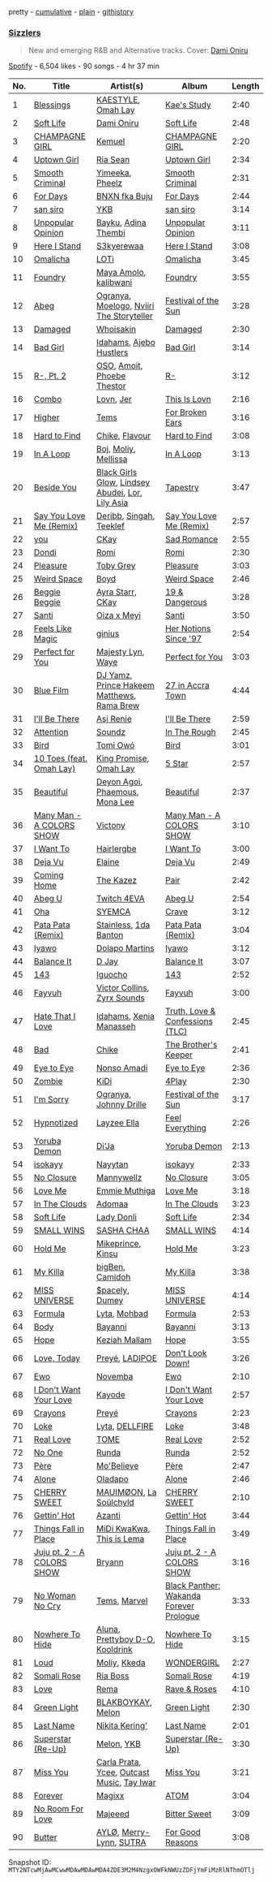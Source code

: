 pretty - [cumulative](/playlists/cumulative/37i9dQZF1DWUUBD5WCN49h.md) - [plain](/playlists/plain/37i9dQZF1DWUUBD5WCN49h) - [githistory](https://github.githistory.xyz/mackorone/spotify-playlist-archive/blob/main/playlists/plain/37i9dQZF1DWUUBD5WCN49h)

### [Sizzlers ](https://open.spotify.com/playlist/37i9dQZF1DWUUBD5WCN49h)

> New and emerging R&B and Alternative tracks\. Cover: <a href="https://open.spotify.com/artist/0WwZMQoxKjgOOicFhd08yx?si=OUWYxk0ySGe5m\_n13WKeQA"> Dami Oniru</a>

[Spotify](https://open.spotify.com/user/spotify) - 6,504 likes - 90 songs - 4 hr 37 min

| No. | Title | Artist(s) | Album | Length |
|---|---|---|---|---|
| 1 | [Blessings](https://open.spotify.com/track/0U7ZICZtRhWB3oSMdtulDL) | [KAESTYLE](https://open.spotify.com/artist/0o4t6y0LBJWs76vvuuzg50), [Omah Lay](https://open.spotify.com/artist/5yOvAmpIR7hVxiS6Ls5DPO) | [Kae's Study](https://open.spotify.com/album/3zvBH4f8pSkOgOfkn6fHVV) | 2:40 |
| 2 | [Soft Life](https://open.spotify.com/track/1D4hpAqcDvnWI7AizCRpcL) | [Dami Oniru](https://open.spotify.com/artist/0WwZMQoxKjgOOicFhd08yx) | [Soft Life](https://open.spotify.com/album/4SMEuZNsSLvJoebKfQYycJ) | 2:48 |
| 3 | [CHAMPAGNE GIRL](https://open.spotify.com/track/478cS3LW0O2VL1vW0kYMKd) | [Kemuel](https://open.spotify.com/artist/0ixmjHuzMTxPyps7w28tnH) | [CHAMPAGNE GIRL](https://open.spotify.com/album/5C7Txmzu3t6zVrpoEhLA4S) | 2:20 |
| 4 | [Uptown Girl](https://open.spotify.com/track/6Dcg4JEZgSS4YOeSpu4S76) | [Ria Sean](https://open.spotify.com/artist/41fhfR098MSw8CTCFcr1od) | [Uptown Girl](https://open.spotify.com/album/6Z7llQEJK2H6PRxK5gOIYs) | 2:34 |
| 5 | [Smooth Criminal](https://open.spotify.com/track/4hVnFwqGpRQJexdLoNwCFn) | [Yimeeka](https://open.spotify.com/artist/0yGRgPiwbWQcQsMf7H7DmK), [Pheelz](https://open.spotify.com/artist/5Jv1MsZBh0sqokFq7pU8Xg) | [Smooth Criminal](https://open.spotify.com/album/6xe7n9n6eqrZprj2d8QGNE) | 2:31 |
| 6 | [For Days](https://open.spotify.com/track/7sSpKoxxtecQry1wxVmpIz) | [BNXN fka Buju](https://open.spotify.com/artist/3zaDigUwjHvjOkSn0NDf9x) | [For Days](https://open.spotify.com/album/0B2ciZrwX6zv2ADSniu4i2) | 2:44 |
| 7 | [san siro](https://open.spotify.com/track/59PSEuGHBGLvgZGXC4wpvG) | [YKB](https://open.spotify.com/artist/2f8rjDwhSy9IDL6sB6BEEE) | [san siro](https://open.spotify.com/album/5wlpYMbCXl8pBQu6mx5xQD) | 3:14 |
| 8 | [Unpopular Opinion](https://open.spotify.com/track/2VMgrVGZQIomFhkzCpk7aY) | [Bayku](https://open.spotify.com/artist/30Eo3UG8VwGf7b5h60qOlK), [Adina Thembi](https://open.spotify.com/artist/7ujlMMbxQ1lbbBNpYyAU6d) | [Unpopular Opinion](https://open.spotify.com/album/6aGobIl5NY5CGDfxi0Q0jK) | 3:11 |
| 9 | [Here I Stand](https://open.spotify.com/track/6p5SGpqNHHX9r2RcSpGax4) | [S3kyerewaa](https://open.spotify.com/artist/11hUTgOvMopsRpP3JzXsub) | [Here I Stand](https://open.spotify.com/album/0SMjKGc2Hq9NpmmZK3aqaR) | 3:08 |
| 10 | [Omalicha](https://open.spotify.com/track/5f8X74uHDBh0eFOL7g4CWt) | [LOTi](https://open.spotify.com/artist/0urGBe1Pism9xlVVwOmExn) | [Omalicha](https://open.spotify.com/album/6SlEjoDoVojyRAkQuZhTxJ) | 3:45 |
| 11 | [Foundry](https://open.spotify.com/track/78zh684ScfBN6hLG7J5qj5) | [Maya Amolo](https://open.spotify.com/artist/6e6TdjEmxMCM5CFNrEfX3H), [kalibwani](https://open.spotify.com/artist/6x5ayc2nUnF0bySx8ipDUk) | [Foundry](https://open.spotify.com/album/6oCN5GB1aumgfg8Y03feYe) | 3:55 |
| 12 | [Abeg](https://open.spotify.com/track/0WbdFDTdIbfQdIyZEcXEqH) | [Ogranya](https://open.spotify.com/artist/2Y4GWlZVnj2QoLJb5r85of), [Moelogo](https://open.spotify.com/artist/6mctsJBrfcWvWH7S8h716D), [Nviiri The Storyteller](https://open.spotify.com/artist/7xPDTxQrpZPvvI0LzuO73p) | [Festival of the Sun](https://open.spotify.com/album/4KBAvXtsBubhWTTdKy9lfD) | 3:28 |
| 13 | [Damaged](https://open.spotify.com/track/54wYnj7FIU0JFIhy0gYZSH) | [Whoisakin](https://open.spotify.com/artist/6ZbeHoJ4RZnyjkHfIWS6Wp) | [Damaged](https://open.spotify.com/album/3c91kFCZ0kjdcnofzgqxj2) | 2:30 |
| 14 | [Bad Girl](https://open.spotify.com/track/6nF87DDkdHKIIOM5Qu4SoL) | [Idahams](https://open.spotify.com/artist/6jPVueiSr0OHgVetuTuv5O), [Ajebo Hustlers](https://open.spotify.com/artist/7oVwzvvrXEC8LbXhaNjTi4) | [Bad Girl](https://open.spotify.com/album/77zGPXkrQ8NnXLMPtWYtnM) | 3:14 |
| 15 | [R\-, Pt\. 2](https://open.spotify.com/track/0PjiYBQk9Q96ZKGWedkvbW) | [OSO](https://open.spotify.com/artist/62fPxmuEy5IX40T8omAeB2), [Amoit](https://open.spotify.com/artist/1EO9IOTaipIYiA0K8AnBuA), [Phoebe Thestor](https://open.spotify.com/artist/14Pns33TGKYoRZlxi2sN1I) | [R\-](https://open.spotify.com/album/1agqNObDp49ordF3HmYAqw) | 3:12 |
| 16 | [Combo](https://open.spotify.com/track/4ZxIvn68usPSQi8qGUmiey) | [Lovn](https://open.spotify.com/artist/7yzmckMWwaSZdJQC5QZ7ws), [Jer](https://open.spotify.com/artist/0xMMzZfYoteEUM0vnJLjgt) | [This Is Lovn](https://open.spotify.com/album/3rBhsljGGbsFt2Z5W7x6Yj) | 2:16 |
| 17 | [Higher](https://open.spotify.com/track/2QdSb68BzZGMgCbsrFmSLc) | [Tems](https://open.spotify.com/artist/687cZJR45JO7jhk1LHIbgq) | [For Broken Ears](https://open.spotify.com/album/2sU8ByeYc5BOBFNDr58CGV) | 3:16 |
| 18 | [Hard to Find](https://open.spotify.com/track/2DEfBwqL5U7OP3UFKQJ0cq) | [Chike](https://open.spotify.com/artist/6zK1M4TcabpLQMNmmG2P0Q), [Flavour](https://open.spotify.com/artist/0oKNR4ahj1CPnK2kQmbOfo) | [Hard to Find](https://open.spotify.com/album/5OgLCYPqsqVdwlGEijUEpQ) | 3:08 |
| 19 | [In A Loop](https://open.spotify.com/track/1fwPHJhjIKSqOnbXVSEoF2) | [Boj](https://open.spotify.com/artist/4qYpTEJThZ8FC8KzyFrSWW), [Moliy](https://open.spotify.com/artist/2hVWBpjLW4Q7fboYz2pVYK), [Mellissa](https://open.spotify.com/artist/30OlnKlh10yCfIuAWBmBkW) | [In A Loop](https://open.spotify.com/album/4RNLtG8d1fQp2yUTiVBS9a) | 3:13 |
| 20 | [Beside You](https://open.spotify.com/track/2yyi0FijxXpUqNoO7Q6m8j) | [Black Girls Glow](https://open.spotify.com/artist/2rzelYNts2hxyccqXrIESK), [Lindsey Abudei](https://open.spotify.com/artist/4Q6rN4TEmcx96jFxAoQoLg), [Lor](https://open.spotify.com/artist/0qB2kln0DEhQW99YeSgVPK), [Lily Asia](https://open.spotify.com/artist/5UzCUtrwz4xfsQYoA9toYu) | [Tapestry](https://open.spotify.com/album/3bP6xutBMEXvmVbecXNF6u) | 3:47 |
| 21 | [Say You Love Me \(Remix\)](https://open.spotify.com/track/1Bj6WRSHoDN00UMqdCn1Yq) | [Deribb](https://open.spotify.com/artist/0jD0caYgYpVXcYcV6dbuj4), [Singah](https://open.spotify.com/artist/42B7kT9OrmQyjYb2jYGFHe), [Teeklef](https://open.spotify.com/artist/67jX2jOOMD68Pn0d49TxnJ) | [Say You Love Me \(Remix\)](https://open.spotify.com/album/6E7dFfCB9s1gsWAt3Wt2QO) | 2:57 |
| 22 | [you](https://open.spotify.com/track/4yEBIww3wVoiT7A5v9kQj1) | [CKay](https://open.spotify.com/artist/048LktY5zMnakWq7PTtFrz) | [Sad Romance](https://open.spotify.com/album/3ACXMteQNTrTws6UWTtEgo) | 2:55 |
| 23 | [Dondi](https://open.spotify.com/track/06g9YpLkAyq0ttNa7hgJLl) | [Romi](https://open.spotify.com/artist/5kZWwJkGR6YrQt0xh3W3Vo) | [Romi](https://open.spotify.com/album/7jGfsjRjvCylFn25edyCRK) | 2:30 |
| 24 | [Pleasure](https://open.spotify.com/track/6INtRY5ec8tZ0DWkjHurfw) | [Toby Grey](https://open.spotify.com/artist/7eJwlZzlct7anXWaMKT3ww) | [Pleasure](https://open.spotify.com/album/3muAl354ZsR01jO4Gsi22W) | 3:03 |
| 25 | [Weird Space](https://open.spotify.com/track/0ZahurG13submevaayPoLL) | [Boyd](https://open.spotify.com/artist/0cNLx90Z8YDY4hPxLrHESJ) | [Weird Space](https://open.spotify.com/album/3OoNywIFSlXdYHDwANiVHk) | 2:46 |
| 26 | [Beggie Beggie](https://open.spotify.com/track/6zublRIkZocboXucqc8hgB) | [Ayra Starr](https://open.spotify.com/artist/3ZpEKRjHaHANcpk10u6Ntq), [CKay](https://open.spotify.com/artist/048LktY5zMnakWq7PTtFrz) | [19 & Dangerous](https://open.spotify.com/album/0AjdvP8p42lwSzmN0PpwJv) | 3:28 |
| 27 | [Santi](https://open.spotify.com/track/2UfaE5AvQQHL2CkHeyM74O) | [Oiza x Meyi](https://open.spotify.com/artist/06HXi3s2lqAmgpEeOstUTQ) | [Santi](https://open.spotify.com/album/45qYrEUMR65J6PDoh6G8fQ) | 3:50 |
| 28 | [Feels Like Magic](https://open.spotify.com/track/6hE9eQNiZDdbHpaxPcSqjD) | [ginius](https://open.spotify.com/artist/1mLnlcLJuK1VpACCwhuciw) | [Her Notions Since '97](https://open.spotify.com/album/6O0LMIl1QM7YBe4UP9Ofyw) | 2:54 |
| 29 | [Perfect for You](https://open.spotify.com/track/0eT2eNReYnqqwmBpnNkLV8) | [Majesty Lyn](https://open.spotify.com/artist/5ZETERIwOXfWYCBljWg3Hk), [Waye](https://open.spotify.com/artist/4xB0OZoxh4Kv0dbn4YDT4v) | [Perfect for You](https://open.spotify.com/album/52q1z24xP20oeiQWUR1Cav) | 3:03 |
| 30 | [Blue Film](https://open.spotify.com/track/2hyzt7X3NUy8cEnIqJqA0C) | [DJ Yamz](https://open.spotify.com/artist/7r7jLkop1QhNvbiD9iWG5D), [Prince Hakeem Matthews](https://open.spotify.com/artist/3VR8K8yMdHiA5lmKKMSCCt), [Rama Brew](https://open.spotify.com/artist/21UP1AGVLvaDd2bNaHnpRf) | [27 in Accra Town](https://open.spotify.com/album/45b0DqkIiLicB6YcNHea52) | 4:44 |
| 31 | [I'll Be There](https://open.spotify.com/track/4b8ae3a3l1vfpEumO8ijcS) | [Asi Renie](https://open.spotify.com/artist/6LN0wKo0KuF6TBgwn0hvja) | [I'll Be There](https://open.spotify.com/album/62vCC7b3Jgv7gc1gKnQ1ci) | 2:59 |
| 32 | [Attention](https://open.spotify.com/track/1VxjsBmtDT2Vmhr6YpW9G2) | [Soundz](https://open.spotify.com/artist/6xjZjxAxA1nxvIBPbOpAa0) | [In The Rough](https://open.spotify.com/album/7kUONXoXGQCZg93xSJph4x) | 2:45 |
| 33 | [Bird](https://open.spotify.com/track/014HTC0i178dC8vOoYuUqA) | [Tomi Owó](https://open.spotify.com/artist/21EqvfrgEecTOZtKffQ82k) | [Bird](https://open.spotify.com/album/7iIbb8X14YRGEJMH1Ff8uK) | 3:01 |
| 34 | [10 Toes \(feat\. Omah Lay\)](https://open.spotify.com/track/7JVUJLsVXysVpSWChbnz9I) | [King Promise](https://open.spotify.com/artist/4tIKaxUmpXzshok2yCnwdf), [Omah Lay](https://open.spotify.com/artist/5yOvAmpIR7hVxiS6Ls5DPO) | [5 Star](https://open.spotify.com/album/32Ls6JAwVZTbiRIyZ2H0lt) | 2:57 |
| 35 | [Beautiful](https://open.spotify.com/track/0BO57WBcIJXNgGI4X4nMxp) | [Deyon Agoi](https://open.spotify.com/artist/7eJtF350ch6EJsxAo8uZJT), [Phaemous](https://open.spotify.com/artist/24teR3vPUTk7Le0KjxpSwQ), [Mona Lee](https://open.spotify.com/artist/31SwU8B82fHBnE0CGNxKSx) | [Beautiful](https://open.spotify.com/album/2pvpi4OiBdrFqAzhWmL4s1) | 2:37 |
| 36 | [Many Man \- A COLORS SHOW](https://open.spotify.com/track/4nwtkUjULEbhp5VJItUWbV) | [Victony](https://open.spotify.com/artist/1E5hfn5BduN2nnoZCJmUVG) | [Many Man \- A COLORS SHOW](https://open.spotify.com/album/7j3undJfNrbm3uOboIvpNI) | 3:10 |
| 37 | [I Want To](https://open.spotify.com/track/2bdOTedTdlAmv78Ed10A6l) | [Hairlergbe](https://open.spotify.com/artist/409iLYAmXo8LPoXTW4CQa5) | [I Want To](https://open.spotify.com/album/5uDPaLBvxk6V7ukHLczGcP) | 3:00 |
| 38 | [Deja Vu](https://open.spotify.com/track/79df3H3WrJheCyH6b6ofYJ) | [Elaine](https://open.spotify.com/artist/5ZkuGe2wkDbeL8JmmhvMOx) | [Deja Vu](https://open.spotify.com/album/2ouodKGDJpiydGV62UyCEc) | 2:49 |
| 39 | [Coming Home](https://open.spotify.com/track/34qs8nKZqP6Mk6GCTTgZx2) | [The Kazez](https://open.spotify.com/artist/64LWPt0A50JOTxHxurU5tN) | [Pair](https://open.spotify.com/album/6M5LBR9GDMFIF3a7ptUJP5) | 2:42 |
| 40 | [Abeg U](https://open.spotify.com/track/4WFFWMFIsEqX3SeIkftUp2) | [Twitch 4EVA](https://open.spotify.com/artist/1U9hi0kw9OcJiw7xvwE6go) | [Abeg U](https://open.spotify.com/album/672qLgUzgkxADMTp0ZWlaP) | 2:54 |
| 41 | [Oha](https://open.spotify.com/track/2PZlJEj06ZZZAe13OdHM22) | [SYEMCA](https://open.spotify.com/artist/7qsm8Kz0oIz1gu492D5WJa) | [Crave](https://open.spotify.com/album/15OKHri5NUgFB11KpzmfW3) | 3:12 |
| 42 | [Pata Pata \(Remix\)](https://open.spotify.com/track/0UeFuD5wYxDx5hXuLxKcwp) | [Stainless](https://open.spotify.com/artist/5Y6MOzpao9KN6cjk0tUlmT), [1da Banton](https://open.spotify.com/artist/6dlzQ6fiPna40trq1Ek6cb) | [Pata Pata \(Remix\)](https://open.spotify.com/album/7jhzt3S0DnHb6E4uSqCOe0) | 3:04 |
| 43 | [Iyawo](https://open.spotify.com/track/3NWezymOetNeOSvNbseYP5) | [Dolapo Martins](https://open.spotify.com/artist/4I7iWiZjm7vAJvePf3iRQT) | [Iyawo](https://open.spotify.com/album/4WDJcN86No1uvndKdAAEaa) | 3:12 |
| 44 | [Balance It](https://open.spotify.com/track/5Wx88Xpkw3jipuWmfpa1JA) | [D Jay](https://open.spotify.com/artist/1DETxFJht1YtCqi6EpmDxs) | [Balance It](https://open.spotify.com/album/19H3D6ShaQ0aYDu3UAsijY) | 3:07 |
| 45 | [143](https://open.spotify.com/track/4TbphKYktZwuZyJ28PBC01) | [Iguocho](https://open.spotify.com/artist/7DrFOyOldSkiBk24TE2kcH) | [143](https://open.spotify.com/album/6jOa2qEeQcaR81max3uP2H) | 2:52 |
| 46 | [Fayvuh](https://open.spotify.com/track/1ru09kaqYqc6E6R60vzbpL) | [Victor Collins](https://open.spotify.com/artist/2cx2q93TdyDvgatIURJOAH), [Zyrx Sounds](https://open.spotify.com/artist/3uCdVvSdtUXzppPVXDQYSw) | [Fayvuh](https://open.spotify.com/album/4ArZsOCUcZYOXD49dIUdQO) | 3:00 |
| 47 | [Hate That I Love](https://open.spotify.com/track/2mYrLsa22EXcfhGzhB4Wvu) | [Idahams](https://open.spotify.com/artist/6jPVueiSr0OHgVetuTuv5O), [Xenia Manasseh](https://open.spotify.com/artist/2J4IvVbi2h1wB2A0p5kd86) | [Truth, Love & Confessions \(TLC\)](https://open.spotify.com/album/2nOd8tXJrNXIFw96EqwLb5) | 2:45 |
| 48 | [Bad](https://open.spotify.com/track/07NtuuBsiXyeUjMGceBKao) | [Chike](https://open.spotify.com/artist/6zK1M4TcabpLQMNmmG2P0Q) | [The Brother's Keeper](https://open.spotify.com/album/0g7K5tuXiGzf5K6umuzCRX) | 2:41 |
| 49 | [Eye to Eye](https://open.spotify.com/track/6la2yQPbuFKD6I1vEaS2bz) | [Nonso Amadi](https://open.spotify.com/artist/6pOz4M7D8ENqfLSFvciEuV) | [Eye to Eye](https://open.spotify.com/album/2lqCLCQj0prUEwqEDxRKIy) | 2:36 |
| 50 | [Zombie](https://open.spotify.com/track/7eCBkV136O7Fw0ZUo3k1FH) | [KiDi](https://open.spotify.com/artist/14PimM6ohO2gYftuwTam9V) | [4Play](https://open.spotify.com/album/6wpzlNHeY8sffFCEOBR7ep) | 2:30 |
| 51 | [I'm Sorry](https://open.spotify.com/track/3wFPcby1G24MrJdfY18rqi) | [Ogranya](https://open.spotify.com/artist/2Y4GWlZVnj2QoLJb5r85of), [Johnny Drille](https://open.spotify.com/artist/4f8vvLN5Rt3WszqOqVR9e9) | [Festival of the Sun](https://open.spotify.com/album/4KBAvXtsBubhWTTdKy9lfD) | 3:17 |
| 52 | [Hypnotized](https://open.spotify.com/track/33a48upmr4xnlU6FPPSPPs) | [Layzee Ella](https://open.spotify.com/artist/5pvPu7OzfK3aKQaqKaEP4u) | [Feel Everything](https://open.spotify.com/album/2u68w7gKwmk7doL3JIhLif) | 2:26 |
| 53 | [Yoruba Demon](https://open.spotify.com/track/24XUKCOaMqHJbVm350wGDD) | [Di'Ja](https://open.spotify.com/artist/6NPhzQsQKDigbNjJInGdCd) | [Yoruba Demon](https://open.spotify.com/album/4hJAQ68RUNCu6pb3mrWYc0) | 2:13 |
| 54 | [isokayy](https://open.spotify.com/track/4KllMRS8PusIOli57We3Ro) | [Nayytan](https://open.spotify.com/artist/47490MMNgWEGtEQWlgEp32) | [isokayy](https://open.spotify.com/album/5hqQNQaXt1bGp9UTbBkabi) | 2:33 |
| 55 | [No Closure](https://open.spotify.com/track/4d8eyF77ZplwhOSj1rqink) | [Mannywellz](https://open.spotify.com/artist/3fP3g1UvspOUHoeT4QUoLL) | [No Closure](https://open.spotify.com/album/00zNoLWUcrXKUnstmShe6q) | 3:05 |
| 56 | [Love Me](https://open.spotify.com/track/5OG3fwH8vjE3pU6FwFVI5x) | [Emmie Muthiga](https://open.spotify.com/artist/3C7QGmFonaPwN5s7loihkR) | [Love Me](https://open.spotify.com/album/4NSFkhmvAQIaXL9f1Qw57e) | 3:18 |
| 57 | [In The Clouds](https://open.spotify.com/track/4CIOeAaG7HTGFL2OZjbB9k) | [Adomaa](https://open.spotify.com/artist/4D29Hq7QjKomhnDDvyb99e) | [In The Clouds](https://open.spotify.com/album/79eYcHk7WngNWEIAP68pmn) | 3:23 |
| 58 | [Soft Life](https://open.spotify.com/track/6hmNM4b5zHtuJAx6u6DCwe) | [Lady Donli](https://open.spotify.com/artist/5joHzVrVQzu41KFBlZQDvG) | [Soft Life](https://open.spotify.com/album/6nCucOPAL5ANvo0fGAJ6KG) | 2:34 |
| 59 | [SMALL WINS](https://open.spotify.com/track/6B6Sqo3ipPs4bpvCb9ZsJc) | [SASHA CHAA](https://open.spotify.com/artist/5Uhc9u418MjnapB9RqTZir) | [SMALL WINS](https://open.spotify.com/album/2fCDdDPpepMIAtMPw1926c) | 4:14 |
| 60 | [Hold Me](https://open.spotify.com/track/1MLhmKjFXimItwYu16PUeE) | [Mikeprince](https://open.spotify.com/artist/1Th4VZ8M5qpSQUoy8Hnus1), [Kinsu](https://open.spotify.com/artist/0ZH0SbRhX3D2vaRGvTU3Rh) | [Hold Me](https://open.spotify.com/album/0BYsVu2QhlXFGq99xlviVt) | 3:23 |
| 61 | [My Killa](https://open.spotify.com/track/1jVC75rTnFC0yhLMIAw16B) | [bigBen](https://open.spotify.com/artist/2x57mfICKFd8AN4TlqatMb), [Camidoh](https://open.spotify.com/artist/6Z9Xe5mjocmPOhz2TLNrAi) | [My Killa](https://open.spotify.com/album/3rVixIqBYu1raZ9dobQvm7) | 3:38 |
| 62 | [MISS UNIVERSE](https://open.spotify.com/track/6rOY9kHJxwJCNMqsqd2LUO) | [$pacely](https://open.spotify.com/artist/4V5Mu31gXSzN4xbP2pOVO1), [Dumey](https://open.spotify.com/artist/0OEKjS8wv0c1cdc9ogqjFz) | [MISS UNIVERSE](https://open.spotify.com/album/2F4eqhwtKRJtq4B8slZoTO) | 4:14 |
| 63 | [Formula](https://open.spotify.com/track/0ALMUzYqM0gQOKpj1G29CR) | [Lyta](https://open.spotify.com/artist/5Vok15YfAjyyCbUg5YBRGE), [Mohbad](https://open.spotify.com/artist/0a8YNI8VHVPYKIPvCiJDxa) | [Formula](https://open.spotify.com/album/3BpxVtjRCsv1sTaZBInyHB) | 2:53 |
| 64 | [Body](https://open.spotify.com/track/27YwMCIG7Rx9czTR625Wfz) | [Bayanni](https://open.spotify.com/artist/6FbCERtE2CKqEWihHMYjcG) | [Bayanni](https://open.spotify.com/album/0XIgw74GKfTD6MCOHzhovL) | 3:13 |
| 65 | [Hope](https://open.spotify.com/track/6pm2JIQTljsJXOm0eSQxib) | [Keziah Mallam](https://open.spotify.com/artist/4mzTknGC25KKZ5zq8vSxAs) | [Hope](https://open.spotify.com/album/2daciEhNwCAn5tXKLy6bfO) | 3:55 |
| 66 | [Love, Today](https://open.spotify.com/track/1LoCwW6zCCmuLxDU8p06Q8) | [Preyé](https://open.spotify.com/artist/6dbTmlL5brq9B2fkUj2MQD), [LADIPOE](https://open.spotify.com/artist/379IT6Szv0zgnw4xrdu4mu) | [Don't Look Down!](https://open.spotify.com/album/6DEAfTTihu0p1nNkti8Bn0) | 3:26 |
| 67 | [Ewo](https://open.spotify.com/track/1CPLcO7cOcDTiaZwbgDki3) | [Novemba](https://open.spotify.com/artist/2Eiiy3N1dxC8elC8kIkoHJ) | [Ewo](https://open.spotify.com/album/07XcKzfvoTjpY8bslfmW2K) | 2:10 |
| 68 | [I Don't Want Your Love](https://open.spotify.com/track/6Q9EnACrkMAYe8vY8dg9HL) | [Kayode](https://open.spotify.com/artist/2m9oQENA478WyWswPjnxyr) | [I Don't Want Your Love](https://open.spotify.com/album/1VPQ1shDNq1OfSPfjLlLlP) | 2:57 |
| 69 | [Crayons](https://open.spotify.com/track/3o5ImZ1yj1FoV4nkuAsbe1) | [Preyé](https://open.spotify.com/artist/6dbTmlL5brq9B2fkUj2MQD) | [Crayons](https://open.spotify.com/album/6HZYUn33trHEZ78tFsFnCS) | 2:23 |
| 70 | [Loke](https://open.spotify.com/track/1apR6WcaNHQWq8a6pa8SIx) | [Lyta](https://open.spotify.com/artist/5Vok15YfAjyyCbUg5YBRGE), [DELLFIRE](https://open.spotify.com/artist/5m7IITJVbhoq5Yl5JWXkpu) | [Loke](https://open.spotify.com/album/4m7EBwoAEN19Ncyi8t1kOt) | 3:48 |
| 71 | [Real Love](https://open.spotify.com/track/1cM0KjvbAjvSOZakmOK2NA) | [TOME](https://open.spotify.com/artist/2aRiWRO2A7xUI2sqZyJJmX) | [Real Love](https://open.spotify.com/album/12flURqPmncSp4H3RgI71k) | 2:52 |
| 72 | [No One](https://open.spotify.com/track/6fdZJopyom99Ok7TAHVGDi) | [Runda](https://open.spotify.com/artist/1ECPisHdyXxJzBSPaHCk0x) | [Runda](https://open.spotify.com/album/1m6ooBo2YrOqpiheYPviP9) | 2:52 |
| 73 | [Père](https://open.spotify.com/track/4yRZ3SAszB7vbemF24sZgM) | [Mo'Believe](https://open.spotify.com/artist/2JZT6fRSlCQFOnSvkwJ8PW) | [Père](https://open.spotify.com/album/4dgdV8g7x1fAhCO4Iax0yo) | 2:47 |
| 74 | [Alone](https://open.spotify.com/track/4NAEUOMQAGzQ5qO7pzZSjn) | [Oladapo](https://open.spotify.com/artist/6HAro8NBhDtn8csZDPEBuB) | [Alone](https://open.spotify.com/album/174mHmspreZdu8DOUGwFHg) | 2:46 |
| 75 | [CHERRY SWEET](https://open.spotify.com/track/1B3h5EIwLDMtubHLu3edCM) | [MAUIMØON](https://open.spotify.com/artist/6YrLXeCHt4gjrGx6cLCd4b), [La Soülchyld](https://open.spotify.com/artist/22kR1CajfNQ3ZmPcjKATyV) | [CHERRY SWEET](https://open.spotify.com/album/1iu9wqIVEQ2cm20mO6DmvG) | 2:10 |
| 76 | [Gettin' Hot](https://open.spotify.com/track/0IEaZK2lHVRaTBiyqQaaUQ) | [Azanti](https://open.spotify.com/artist/72JYdP98St11Hga6yN2PGl) | [Gettin' Hot](https://open.spotify.com/album/0otN5Uk42fJzAtyMmPrLc0) | 3:44 |
| 77 | [Things Fall in Place](https://open.spotify.com/track/4RT366Y6r8XCbPUfAz0MpA) | [MiDi KwaKwa](https://open.spotify.com/artist/2JHku4gYXdo24MfdETrc3D), [This is Lema](https://open.spotify.com/artist/6xukNNXDc47oIMHVZR5SQv) | [Things Fall in Place](https://open.spotify.com/album/2IyQg1ciZnyD6LMoYOea8Q) | 3:49 |
| 78 | [Juju pt\. 2 \- A COLORS SHOW](https://open.spotify.com/track/1x9jw0pdfbtYXRrdgYCc8O) | [Bryann](https://open.spotify.com/artist/1S7tYUIXPaaRJSFhXSJn19) | [Juju pt\. 2 \- A COLORS SHOW](https://open.spotify.com/album/5ZKCrQepwUk3p4w0TqdeyI) | 3:16 |
| 79 | [No Woman No Cry](https://open.spotify.com/track/6jo1FMdBzPKofW4iPIdQkR) | [Tems](https://open.spotify.com/artist/687cZJR45JO7jhk1LHIbgq), [Marvel](https://open.spotify.com/artist/3JKb5kVdAbFREFnHtwhBKa) | [Black Panther: Wakanda Forever Prologue](https://open.spotify.com/album/5O6YjrVzzeXStO3YJZuXaM) | 3:33 |
| 80 | [Nowhere To Hide](https://open.spotify.com/track/6GnIaawrUwU0Agm7BM1wFu) | [Aluna](https://open.spotify.com/artist/5ITI6SEoUZMIXXkzCfr4oE), [Prettyboy D\-O](https://open.spotify.com/artist/76qtJqxLY1aXEPHxAJui7y), [Kooldrink](https://open.spotify.com/artist/1XQiB7Gp309l4aHhzgGIlY) | [Nowhere To Hide](https://open.spotify.com/album/2wRqnd7i4JjVkvqypSCIeH) | 3:15 |
| 81 | [Loud](https://open.spotify.com/track/7ti7kLqyFSubl97L5jqKQi) | [Moliy](https://open.spotify.com/artist/2hVWBpjLW4Q7fboYz2pVYK), [Kkeda](https://open.spotify.com/artist/0seIm2Vmyh7V7oqRX2uZtC) | [WONDERGIRL](https://open.spotify.com/album/4Dr0okleRrumtnKtuWkD5a) | 2:27 |
| 82 | [Somali Rose](https://open.spotify.com/track/51ZoO8zHtauv6VJvszPdM0) | [Ria Boss](https://open.spotify.com/artist/4RVL6ckos0QWCCz9dTFb5q) | [Somali Rose](https://open.spotify.com/album/5oveeChuYpFJLYUCpHK4Lu) | 4:19 |
| 83 | [Love](https://open.spotify.com/track/08r8dLobzYIZLrlKlf5zzI) | [Rema](https://open.spotify.com/artist/46pWGuE3dSwY3bMMXGBvVS) | [Rave & Roses](https://open.spotify.com/album/0xrTH9uvOL1BoFAOR61zTG) | 4:10 |
| 84 | [Green Light](https://open.spotify.com/track/4EiA4H6z3DJ7fkvxmvgHk6) | [BLAKBOYKAY](https://open.spotify.com/artist/0bf9exCyt4DiZQ3vszlc0b), [Melon](https://open.spotify.com/artist/1nMR9WBk7bWLnAqz5MoVGs) | [Green Light](https://open.spotify.com/album/2D4eczOV5fEkR43ic0FiJq) | 2:30 |
| 85 | [Last Name](https://open.spotify.com/track/4BwHxEsR5SFJJKGBzrjMGN) | [Nikita Kering'](https://open.spotify.com/artist/1yQKzWOHXJQSEnOXrHDl4X) | [Last Name](https://open.spotify.com/album/5tUXmCXcOyqRO7lLeWrMHR) | 2:01 |
| 86 | [Superstar \(Re\-Up\)](https://open.spotify.com/track/0cBkD7gWJizeBIT2MR411t) | [Melon](https://open.spotify.com/artist/1nMR9WBk7bWLnAqz5MoVGs), [YKB](https://open.spotify.com/artist/2f8rjDwhSy9IDL6sB6BEEE) | [Superstar \(Re\-Up\)](https://open.spotify.com/album/3IizzkPu9gICSo6mUnMe9Y) | 3:30 |
| 87 | [Miss You](https://open.spotify.com/track/30PjTH4isfHAsIsa9lMVvh) | [Carla Prata](https://open.spotify.com/artist/7vWp4MLdsECG1Dmu5NDLRS), [Ycee](https://open.spotify.com/artist/5zqRdlPXeCIuxgaPimSKXj), [Outcast Music](https://open.spotify.com/artist/2uNmS44lGiSLAV7R7jjbbh), [Tay Iwar](https://open.spotify.com/artist/0iqznAW9pzZ7KOjx8aCMWo) | [Miss You](https://open.spotify.com/album/3mbeypjgiTtwcHZW7uaozL) | 3:21 |
| 88 | [Forever](https://open.spotify.com/track/17NVTfQBL35FZMAN5nd1pD) | [Magixx](https://open.spotify.com/artist/0rskhjcLm5BxjwZDRs4142) | [ATOM](https://open.spotify.com/album/7FhB7PZyXqiiq5sFAfAqfg) | 3:04 |
| 89 | [No Room For Love](https://open.spotify.com/track/3UsjXOmKtQhUs9yD9cd05F) | [Majeeed](https://open.spotify.com/artist/3xBgAZIqiYzRh0Du0uXFAk) | [Bitter Sweet](https://open.spotify.com/album/7J6cbhhY4seRJ9d9VUzjnY) | 3:09 |
| 90 | [Butter](https://open.spotify.com/track/0xsXd6WI6JX2PsW6rbYjcW) | [AYLØ](https://open.spotify.com/artist/3KIiecqeFZHnbLK2MeagZd), [Merry\-Lynn](https://open.spotify.com/artist/5SX1BNsF4WtgumEhJ2B9o7), [SUTRA](https://open.spotify.com/artist/1IwePsGHiNhUNBrUuUcguM) | [For Good Reasons](https://open.spotify.com/album/7zDDdXCpkiw7NjP8yh5TNt) | 3:08 |

Snapshot ID: `MTY2NTcwMjAwMCwwMDAwMDAwMDA4ZDE3M2M4NzgxOWFkNWUzZDFjYmFiMzRlNThmOTlj`

